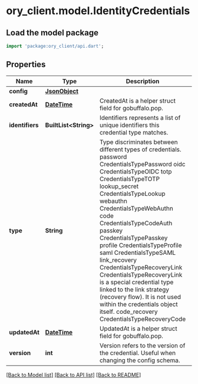 # ory_client.model.IdentityCredentials

## Load the model package
```dart
import 'package:ory_client/api.dart';
```

## Properties
Name | Type | Description | Notes
------------ | ------------- | ------------- | -------------
**config** | [**JsonObject**](.md) |  | [optional] 
**createdAt** | [**DateTime**](DateTime.md) | CreatedAt is a helper struct field for gobuffalo.pop. | [optional] 
**identifiers** | **BuiltList&lt;String&gt;** | Identifiers represents a list of unique identifiers this credential type matches. | [optional] 
**type** | **String** | Type discriminates between different types of credentials. password CredentialsTypePassword oidc CredentialsTypeOIDC totp CredentialsTypeTOTP lookup_secret CredentialsTypeLookup webauthn CredentialsTypeWebAuthn code CredentialsTypeCodeAuth passkey CredentialsTypePasskey profile CredentialsTypeProfile saml CredentialsTypeSAML link_recovery CredentialsTypeRecoveryLink  CredentialsTypeRecoveryLink is a special credential type linked to the link strategy (recovery flow).  It is not used within the credentials object itself. code_recovery CredentialsTypeRecoveryCode | [optional] 
**updatedAt** | [**DateTime**](DateTime.md) | UpdatedAt is a helper struct field for gobuffalo.pop. | [optional] 
**version** | **int** | Version refers to the version of the credential. Useful when changing the config schema. | [optional] 

[[Back to Model list]](../README.md#documentation-for-models) [[Back to API list]](../README.md#documentation-for-api-endpoints) [[Back to README]](../README.md)


